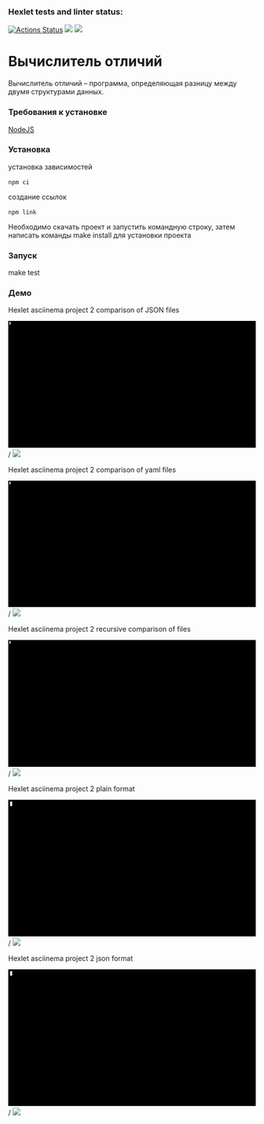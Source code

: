 ### Hexlet tests and linter status:

[![Actions Status](https://github.com/dommastrino/frontend-project-46/workflows/hexlet-check/badge.svg)](https://github.com/dommastrino/frontend-project-46/actions) <a href="https://codeclimate.com/github/dommastrino/frontend-project-46/maintainability"><img src="https://api.codeclimate.com/v1/badges/bc058fcea75980819428/maintainability" /></a> <a href="https://codeclimate.com/github/dommastrino/frontend-project-46/test_coverage"><img src="https://api.codeclimate.com/v1/badges/bc058fcea75980819428/test_coverage" /></a>

# Вычислитель отличий

Вычислитель отличий – программа, определяющая разницу между двумя структурами данных.

### Требования к установке

[NodeJS](https://nodejs.org/en/)

### Установка

установка зависимостей

```
npm ci
```

создание ссылок

```
npm link
```

Необходимо скачать проект и запустить командную строку, затем написать команды make install для установки проекта

### Запуск

make test

### Демо

Hexlet asciinema project 2 comparison of JSON files

![Alt text](asciinemas/gif1.gif) / ![](gif1.gif)

Hexlet asciinema project 2 comparison of yaml files

![Alt text](asciinemas/gif2.gif) / ![](gif2.gif)

Hexlet asciinema project 2 recursive comparison of files

![Alt text](asciinemas/gif3.gif) / ![](gif3.gif)

Hexlet asciinema project 2 plain format

![Alt text](asciinemas/gif5.gif) / ![](gif5.gif)

Hexlet asciinema project 2 json format

![Alt text](asciinemas/gif6.gif) / ![](gif6.gif)
